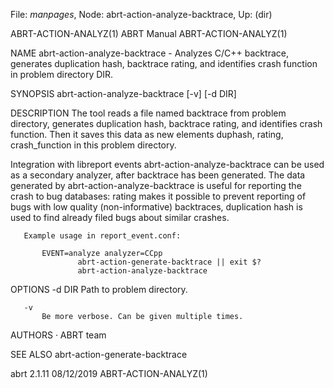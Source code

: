 File: *manpages*,  Node: abrt-action-analyze-backtrace,  Up: (dir)

ABRT-ACTION-ANALYZ(1)             ABRT Manual            ABRT-ACTION-ANALYZ(1)



NAME
       abrt-action-analyze-backtrace - Analyzes C/C++ backtrace, generates
       duplication hash, backtrace rating, and identifies crash function in
       problem directory DIR.

SYNOPSIS
       abrt-action-analyze-backtrace [-v] [-d DIR]

DESCRIPTION
       The tool reads a file named backtrace from problem directory, generates
       duplication hash, backtrace rating, and identifies crash function. Then
       it saves this data as new elements duphash, rating, crash_function in
       this problem directory.

   Integration with libreport events
       abrt-action-analyze-backtrace can be used as a secondary analyzer,
       after backtrace has been generated. The data generated by
       abrt-action-analyze-backtrace is useful for reporting the crash to bug
       databases: rating makes it possible to prevent reporting of bugs with
       low quality (non-informative) backtraces, duplication hash is used to
       find already filed bugs about similar crashes.

       Example usage in report_event.conf:

           EVENT=analyze analyzer=CCpp
                   abrt-action-generate-backtrace || exit $?
                   abrt-action-analyze-backtrace

OPTIONS
       -d DIR
           Path to problem directory.

       -v
           Be more verbose. Can be given multiple times.

AUTHORS
       ·   ABRT team

SEE ALSO
       abrt-action-generate-backtrace



abrt 2.1.11                       08/12/2019             ABRT-ACTION-ANALYZ(1)
